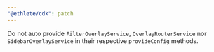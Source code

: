 ```yaml
---
"@ethlete/cdk": patch
---
```


Do not auto provide `FilterOverlayService`, `OverlayRouterService` nor `SidebarOverlayService` in their respective `provideConfig` methods.
